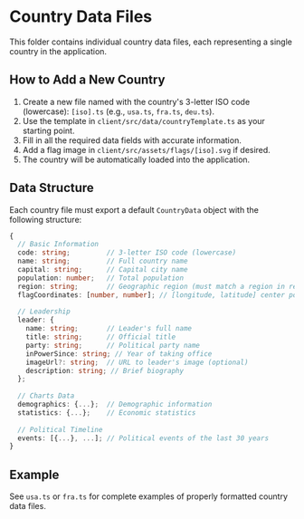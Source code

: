 # Country Data Files

This folder contains individual country data files, each representing a single country in the application.

## How to Add a New Country

1. Create a new file named with the country's 3-letter ISO code (lowercase): `[iso].ts` (e.g., `usa.ts`, `fra.ts`, `deu.ts`).
2. Use the template in `client/src/data/countryTemplate.ts` as your starting point.
3. Fill in all the required data fields with accurate information.
4. Add a flag image in `client/src/assets/flags/[iso].svg` if desired.
5. The country will be automatically loaded into the application.

## Data Structure

Each country file must export a default `CountryData` object with the following structure:

```typescript
{
  // Basic Information
  code: string;         // 3-letter ISO code (lowercase)
  name: string;         // Full country name
  capital: string;      // Capital city name
  population: number;   // Total population
  region: string;       // Geographic region (must match a region in regionColors)
  flagCoordinates: [number, number]; // [longitude, latitude] center point
  
  // Leadership
  leader: {
    name: string;       // Leader's full name
    title: string;      // Official title
    party: string;      // Political party name
    inPowerSince: string; // Year of taking office
    imageUrl?: string;  // URL to leader's image (optional)
    description: string; // Brief biography
  };
  
  // Charts Data
  demographics: {...};  // Demographic information
  statistics: {...};    // Economic statistics
  
  // Political Timeline
  events: [{...}, ...]; // Political events of the last 30 years
}
```

## Example

See `usa.ts` or `fra.ts` for complete examples of properly formatted country data files.